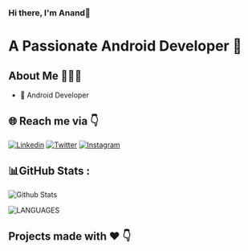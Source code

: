 ### Hi there, I'm Anand👋


# A Passionate Android Developer 🚀 

## About Me 🤷🏻‍♂️

* 📱 Android Developer

## 🌐 Reach me via 👇

[![Linkedin](https://img.shields.io/badge/LinkedIn-blue.svg?style=for-the-badge&logo=linkedin)](https://www.linkedin.com/in/helloanand/)
[![Twitter](https://img.shields.io/badge/Twitter-skyblue.svg?style=for-the-badge&logo=twitter)](https://twitter.com/anand_damodaran)
[![Instagram](https://img.shields.io/badge/Instagram-gray.svg?style=for-the-badge&logo=instagram)](https://www.instagram.com/_anand.dev/)

## 📊GitHub Stats :

![Github Stats](https://github-readme-stats.vercel.app/api?username=ananddamodaran&theme=radical&count_private=true&show_icons=true&include_all_commits=true&count_private=true)

![LANGUAGES](https://github-readme-stats.vercel.app/api/top-langs/?username=ANANDDAMODARAN&theme=radical&hide=html&layout=compact&count_private=true)


## Projects made with ❤️ 👇
